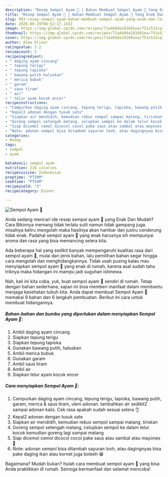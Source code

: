 ```yaml
---
description: "Resep Sempol Ayam 🐓 | Bahan Membuat Sempol Ayam 🐓 Yang Enak Dan Lezat"
title: "Resep Sempol Ayam 🐓 | Bahan Membuat Sempol Ayam 🐓 Yang Enak Dan Lezat"
slug: 993-resep-sempol-ayam-bahan-membuat-sempol-ayam-yang-enak-dan-lezat
date: 2020-09-29T00:52:17.143Z
image: https://img-global.cpcdn.com/recipes/71a4b9da181601ea/751x532cq70/sempol-ayam-🐓-foto-resep-utama.jpg
thumbnail: https://img-global.cpcdn.com/recipes/71a4b9da181601ea/751x532cq70/sempol-ayam-🐓-foto-resep-utama.jpg
cover: https://img-global.cpcdn.com/recipes/71a4b9da181601ea/751x532cq70/sempol-ayam-🐓-foto-resep-utama.jpg
author: Alma Oliver
ratingvalue: 3.2
reviewcount: 5
recipeingredient:
- " daging ayam cincang"
- " tepung terigu"
- " tepung tapioka"
- " bawang putih haluskan"
- " merica bubuk"
- " garam"
- " saus tiram"
- " air"
- " telur ayam kocok encer"
recipeinstructions:
- "Campurkan daging ayam cincang, tepung terigu, tapioka, bawang putih, garam, merica &amp; saus tiram, uleni adonan. tambahkan air sedikit2 sampai adonan kalis. Cek rasa apakah sudah sesuai selera 👌"
- "Kepal2 adonan dengan tusuk sate"
- "Siapkan air mendidih, kemudian rebus sempol sampai matang, tiriskan"
- "Goreng sempol setengah matang, celupkan sempol ke dalam telur kocok kemudian goreng lagi sampai matang"
- "Siap dicemol cemol dicocol cocol pake saus atau sambal atau mayones 🙆"
- "Note: adonan sempol bisa ditambah sayuran looh, atau dagingnyaa bisa pake daging ikan atau kornet juga boleeh 😁"
categories:
- Resep
tags:
- sempol
- ayam

katakunci: sempol ayam 
nutrition: 218 calories
recipecuisine: Indonesian
preptime: "PT39M"
cooktime: "PT54M"
recipeyield: "3"
recipecategory: Dinner

---
```



![Sempol Ayam 🐓](https://img-global.cpcdn.com/recipes/71a4b9da181601ea/751x532cq70/sempol-ayam-🐓-foto-resep-utama.jpg)

Anda sedang mencari ide resep sempol ayam 🐓 yang Enak Dan Mudah? Cara Bikinnya memang tidak terlalu sulit namun tidak gampang juga. misalnya keliru mengolah maka hasilnya akan hambar dan justru cenderung tidak enak. Padahal sempol ayam 🐓 yang enak harusnya sih mempunyai aroma dan rasa yang bisa memancing selera kita.



Ada beberapa hal yang sedikit banyak mempengaruhi kualitas rasa dari sempol ayam 🐓, mulai dari jenis bahan, lalu pemilihan bahan segar hingga cara mengolah dan menghidangkannya. Tidak usah pusing kalau mau menyiapkan sempol ayam 🐓 yang enak di rumah, karena asal sudah tahu triknya maka hidangan ini mampu jadi suguhan istimewa.


Nah, kali ini kita coba, yuk, buat sempol ayam 🐓 sendiri di rumah. Tetap dengan bahan sederhana, sajian ini bisa memberi manfaat dalam membantu menjaga kesehatan tubuh kita. Anda dapat membuat Sempol Ayam 🐓 memakai 9 bahan dan 6 langkah pembuatan. Berikut ini cara untuk membuat hidangannya.

<!--inarticleads1-->

##### Bahan-bahan dan bumbu yang diperlukan dalam menyiapkan Sempol Ayam 🐓:

1. Ambil  daging ayam cincang
1. Siapkan  tepung terigu
1. Siapkan  tepung tapioka
1. Gunakan  bawang putih, haluskan
1. Ambil  merica bubuk
1. Gunakan  garam
1. Ambil  saus tiram
1. Ambil  air
1. Siapkan  telur ayam kocok encer




<!--inarticleads2-->

##### Cara menyiapkan Sempol Ayam 🐓:

1. Campurkan daging ayam cincang, tepung terigu, tapioka, bawang putih, garam, merica &amp; saus tiram, uleni adonan. tambahkan air sedikit2 sampai adonan kalis. Cek rasa apakah sudah sesuai selera 👌
1. Kepal2 adonan dengan tusuk sate
1. Siapkan air mendidih, kemudian rebus sempol sampai matang, tiriskan
1. Goreng sempol setengah matang, celupkan sempol ke dalam telur kocok kemudian goreng lagi sampai matang
1. Siap dicemol cemol dicocol cocol pake saus atau sambal atau mayones 🙆
1. Note: adonan sempol bisa ditambah sayuran looh, atau dagingnyaa bisa pake daging ikan atau kornet juga boleeh 😁




Bagaimana? Mudah bukan? Itulah cara membuat sempol ayam 🐓 yang bisa Anda praktikkan di rumah. Semoga bermanfaat dan selamat mencoba!
